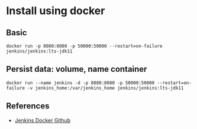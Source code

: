 # Install using docker

## Basic

```
docker run -p 8080:8080 -p 50000:50000 --restart=on-failure jenkins/jenkins:lts-jdk11
```

## Persist data: volume, name container

```
docker run --name jenkins -d -p 8080:8080 -p 50000:50000 --restart=on-failure -v jenkins_home:/var/jenkins_home jenkins/jenkins:lts-jdk11
```

## References
- [Jenkins Docker Github](https://github.com/jenkinsci/docker/blob/master/README.md)
